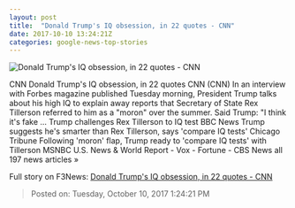 ```yaml
---
layout: post
title:  "Donald Trump's IQ obsession, in 22 quotes - CNN"
date: 2017-10-10 13:24:21Z
categories: google-news-top-stories
---
```


![Donald Trump's IQ obsession, in 22 quotes - CNN](http://i2.cdn.cnn.com/cnnnext/dam/assets/170228222445-trump-congress-pointing-super-tease.jpg)

CNN Donald Trump's IQ obsession, in 22 quotes CNN (CNN) In an interview with Forbes magazine published Tuesday morning, President Trump talks about his high IQ to explain away reports that Secretary of State Rex Tillerson referred to him as a "moron" over the summer. Said Trump: "I think it's fake ... Trump challenges Rex Tillerson to IQ test BBC News Trump suggests he's smarter than Rex Tillerson, says 'compare IQ tests' Chicago Tribune Following 'moron' flap, Trump ready to 'compare IQ tests' with Tillerson MSNBC U.S. News & World Report - Vox - Fortune - CBS News all 197 news articles »


Full story on F3News: [Donald Trump's IQ obsession, in 22 quotes - CNN](http://www.f3nws.com/n/nQCsNF)

> Posted on: Tuesday, October 10, 2017 1:24:21 PM
